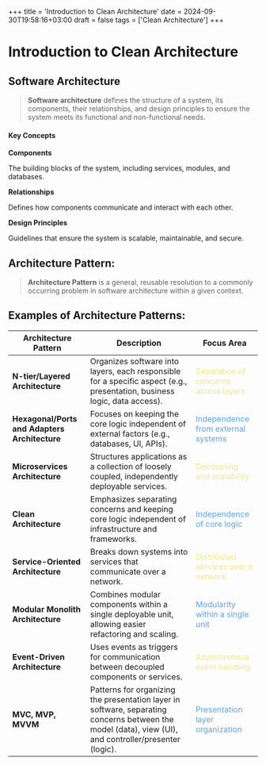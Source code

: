 +++
title = 'Introduction to Clean Architecture'
date = 2024-09-30T19:58:16+03:00
draft = false
tags = ['Clean Architecture']
+++

# Introduction to Clean Architecture

## Software Architecture 

> **Software architecture** defines the structure of a system, its components, their relationships, and design principles to ensure the system meets its functional and non-functional needs.

#### Key Concepts

<p class="definition-term"><strong>Components</strong></p>
<div class="definition-content">The building blocks of the system, including services, modules, and databases.</div>

<p class="definition-term"><strong>Relationships</strong></p>
<div class="definition-content">Defines how components communicate and interact with each other.</div>

<p class="definition-term"><strong>Design Principles</strong></p>
<div class="definition-content">Guidelines that ensure the system is scalable, maintainable, and secure.</div>

## Architecture Pattern:

> **Architecture Pattern** is a general, reusable resolution to a commonly occurring problem in software architecture within a given context.

 ## Examples of Architecture Patterns:

| **Architecture Pattern**  | **Description**                                                                                                                                 | **Focus Area**                                  |
|---------------------------|-------------------------------------------------------------------------------------------------------------------------------------------------|------------------------------------------------|
| **N-tier/Layered Architecture**        | Organizes software into layers, each responsible for a specific aspect (e.g., presentation, business logic, data access).                                      | <span style="color:#f0e68c;">Separation of concerns across layers</span>           |
| **Hexagonal/Ports and Adapters Architecture** | Focuses on keeping the core logic independent of external factors (e.g., databases, UI, APIs).                                                               | <span style="color:#62a1db;">Independence from external systems</span>             |
| **Microservices Architecture**          | Structures applications as a collection of loosely coupled, independently deployable services.                                                               | <span style="color:#f0e68c;">Decoupling and scalability</span>                     |
| **Clean Architecture**                 | Emphasizes separating concerns and keeping core logic independent of infrastructure and frameworks.                                                          | <span style="color:#62a1db;">Independence of core logic</span>                     |
| **Service-Oriented Architecture**        | Breaks down systems into services that communicate over a network.                                                                                           | <span style="color:#f0e68c;">Distributed services over a network</span>            |
| **Modular Monolith Architecture**        | Combines modular components within a single deployable unit, allowing easier refactoring and scaling.                                                        | <span style="color:#62a1db;">Modularity within a single unit</span>                |
| **Event-Driven Architecture**            | Uses events as triggers for communication between decoupled components or services.                                                                          | <span style="color:#f0e68c;">Asynchronous event handling</span>                    |
| **MVC, MVP, MVVM**                       | Patterns for organizing the presentation layer in software, separating concerns between the model (data), view (UI), and controller/presenter (logic).        | <span style="color:#62a1db;">Presentation layer organization</span>                |